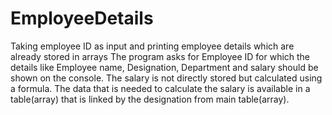 # EmployeeDetails
Taking employee ID as input and printing employee details which are already stored in arrays
The program asks for Employee ID for which the details like Employee name, Designation, Department and salary should be shown on the console.
The salary is not directly stored but calculated using a formula. The data that is needed to calculate the salary is available in a table(array) that is linked by the designation from main table(array).
